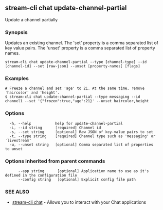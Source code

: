 ## stream-cli chat update-channel-partial

Update a channel partially

### Synopsis

Updates an existing channel. The 'set' property is a comma separated list of key value pairs.
The 'unset' property is a comma separated list of property names.


```
stream-cli chat update-channel-partial --type [channel-type] --id [channel-id] --set [raw-json] --unset [property-names] [flags]
```

### Examples

```
# Freeze a channel and set 'age' to 21. At the same time, remove 'haircolor' and 'height'.
$ stream-cli chat update-channel-partial --type messaging --id channel1 --set '{"frozen":true,"age":21}' --unset haircolor,height

```

### Options

```
  -h, --help           help for update-channel-partial
  -i, --id string      [required] Channel id
  -s, --set string     [optional] Raw JSON of key-value pairs to set
  -t, --type string    [required] Channel type such as 'messaging' or 'livestream'
  -u, --unset string   [optional] Comma separated list of properties to unset
```

### Options inherited from parent commands

```
      --app string      [optional] Application name to use as it's defined in the configuration file
      --config string   [optional] Explicit config file path
```

### SEE ALSO

* [stream-cli chat](stream-cli_chat.md)	 - Allows you to interact with your Chat applications

